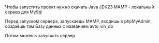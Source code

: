 Чтобы запустить проект нужно скачать
Java JDK23
MAMP - локальный сервер для MySql


Перед запуском сервера, запускаешь MAMP, входишь в phpMyAdmin, создаёшь там Базу данных с названием avto_vin_db

Потом можешь запускать сервер
